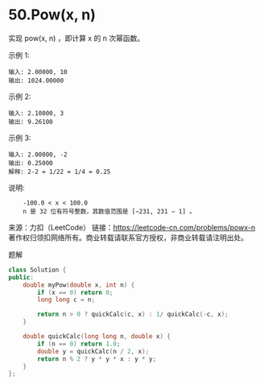 # 50.Pow(x, n)

实现 pow(x, n) ，即计算 x 的 n 次幂函数。

示例 1:

```
输入: 2.00000, 10
输出: 1024.00000
```

示例 2:

```
输入: 2.10000, 3
输出: 9.26100
```

示例 3:

```
输入: 2.00000, -2
输出: 0.25000
解释: 2-2 = 1/22 = 1/4 = 0.25
```

说明:

```
    -100.0 < x < 100.0
    n 是 32 位有符号整数，其数值范围是 [−231, 231 − 1] 。
```

来源：力扣（LeetCode）
链接：https://leetcode-cn.com/problems/powx-n
著作权归领扣网络所有。商业转载请联系官方授权，非商业转载请注明出处。

题解

```cpp
class Solution {
public:
    double myPow(double x, int n) {
        if (x == 0) return 0;
        long long c = n;

        return n > 0 ? quickCalc(c, x) : 1/ quickCalc(-c, x);
    }

    double quickCalc(long long n, double x) {
        if (n == 0) return 1.0;
        double y = quickCalc(n / 2, x);
        return n % 2 ? y * y * x : y * y;
    }
};
```